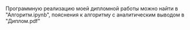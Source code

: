 Программную реализацию моей дипломной работы можно найти в "Алгоритм.ipynb", пояснения к алгоритму с аналитическим выводом в "Диплом.pdf"
